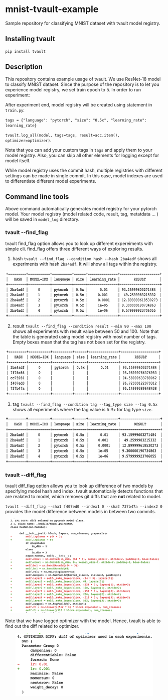 # mnist-tvault-example
Sample repository for classifying MNIST dataset with tvault model registry. 

## Installing tvault
`pip install tvault` 

## Description
This repository contains example usage of tvault. We use ResNet-18 model to classify MNIST dataset.
Since the purpose of the repository is to let you experience model registry, we set train epoch to 5.
In order to run experiment:

After experiment end, model registry will be created using statement in `train.py`:

`tags = {"language": "pytorch", "size": "0.5x", "learning_rate": learning_rate}`

`tvault.log_all(model, tags=tags, result=acc.item(), optimizer=optimizer)`.

Note that you can add your custom tags in `tags` and apply them to your model registry. Also, you can skip all other elements for logging except for model itself.

While model registry uses the commit hash, multiple registries with different settings can be made in single commit. In this case, model indexes are used to differentiate different model experiments.

## Command line tools
Above command automatically generates model registry for your pytorch model. Your model registry (model related code, result, tag, metatdata ... ) will be saved in `model_log` directory. 

### tvault --find_flag
tvault find_flag option allows you to look up different expereiments with simple cli. find_flag offers three different ways of exploring results.

1. hash
`tvault --find_flag --condition hash --hash 2ba4adf` shows all experiments with hash `2ba4adf`. It will show all tags within the registry.

<p align="center">
<img src="assets/custom_tag.png", height="150">
</p>

2. result
`tvault --find_flag --condition result --min 90 --max 100` shows all experiments with result value between 50 and 100. Note that the table is generated using model registry with most number of tags. Empty boxes mean that the tag has not been set for the registry.
<p align="center">
<img src="assets/result_fix.png", height="150">
</p>

3. tag
`tvault --find_flag --condition tag --tag_type size --tag 0.5x` shows all experiments where the tag value is `0.5x` for tag type `size`.
<p align="center">
<img src="assets/tag_fix.png", height="150">
</p>


### tvault --diff_flag
tvault diff_flag option allows you to look up difference of two models by specifying model hash and index. tvault automatically detects functions that are realated to model, which removes git diffs that are **not** related to model.

`tvault --diff_flag --sha1 f407ed0 --index1 0 --sha2 737b47a --index2 0` 
provides the model difference between models in between two commits. 

<p align="center">
<img src="assets/new_diff.png" , height="300">
</p>

Note that we have logged optimizer with the model. Hence, tvault is able to find out the diff related to optimizer.

<p align="center">
<img src="assets/optim_diff.png" , height="200">
</p>
